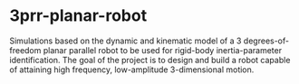 # 3prr-planar-robot
Simulations based on the dynamic and kinematic model of a 3 degrees-of-freedom planar parallel robot to be used for rigid-body inertia-parameter identification. The goal of the project is to design and build a robot capable of attaining high frequency, low-amplitude 3-dimensional motion.

